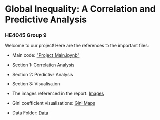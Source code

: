 
# Global Inequality: A Correlation and Predictive Analysis
### HE4045 Group 9 

Welcome to our project! Here are the references to the important files:

- Main code: ["Project_Main.ipynb"](./Project_Main.ipynb)
 - Section 1: Correlation Analysis
 - Section 2: Predictive Analysis
 - Section 3: Visualisation
  
- The images referenced in the report: [Images](./Images)

- Gini coefficient visualisations: [Gini Maps](./Gini%20Maps)
  
- Data Folder: [Data](./Data%20Folder)

